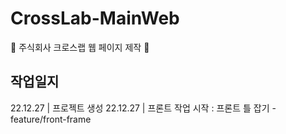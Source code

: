 # CrossLab-MainWeb
🌺 주식회사 크로스랩 웹 페이지 제작 🌺


## 작업일지

22.12.27 | 프로젝트 생성
22.12.27 | 프론트 작업 시작 : 프론트 틀 잡기 - feature/front-frame

